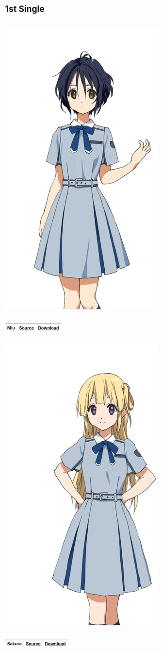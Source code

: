 # 1st Single
<br>

![Miu](../1st%20Single/5A94B61A-828A-4205-B83B-856546A2897B.jpeg)

<br>

 Miu | [Source](https://www.facebook.com/nanabunnoID/photos/a.595744770791956/595745237458576/?type=3) | [Download](https://github.com/LYHPandaKing/227PhotoBackup/raw/master/1st%20Single/5A94B61A-828A-4205-B83B-856546A2897B.jpeg)
 --- | --- | ---
 
<br>

![Sakura](../1st%20Single/0792F716-0663-48C7-86F6-51DB7272BBB0.jpeg)

<br>

 Sakura | [Source](https://www.facebook.com/nanabunnoID/photos/a.595744770791956/595745270791906/?type=3) | [Download](https://raw.githubusercontent.com/LYHPandaKing/227PhotoBackup/master/1st%20Single/0792F716-0663-48C7-86F6-51DB7272BBB0.jpeg)
--------|-----------|---------- 
